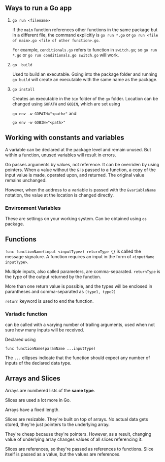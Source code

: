 ## Ways to run a Go app
1. `go run <filename>`

    If the `main` function references other functions in the same package but in a different file, the command explicitly is `go run *.go` or `go run <file of main>.go <file of other function>.go`. 

    For example, `conditionals.go` refers to function in `switch.go`; so `go run *.go` or `go run conditionals.go switch.go` will work.

2. `go  build`

    Used to build an executable. Going into the package folder and running `go build` will create an executable with the same name as the package.

3. `go install` 
    
    Creates an executable in the `bin` folder of the `go` folder. Location can be changed using `GOPATH` and `GOBIN`, which are set using 
    
    `go env -w GOPATH="<path>"` and 
    
    `go env -w GOBIN="<path>"`

## Working with constants and variables

A variable can be declared at the package level and remain unused. But within a function, unused variables will result in errors.

Go passes arguments by values, not reference. It can be overriden by using pointers. When a value without the `&` is passed to a function, a copy of the input value is made, operated upon, and returned. The original value remains unchanged.

However, when the address to a variable is passed with the `&variableName` notation, the value at the location is changed directly.

### Environment Variables
These are settings on your working system. Can be obtained using `os` package.

## Functions

`func functionName(input <inputType>) returnType {}` is called the message signature. A function requires an input in the form of `<inputName inputType>`. 

Multiple inputs, also called parameters, are comma-separated. `returnType` is the type of the output returned by the function. 

More than one return value is possible, and the types will be enclosed in parantheses and comma-separated as 
`(type1, type2)`

`return` keyword is used to end the function.

### Variadic function
can be called with a varying number of trailing arguments, used when not sure how many inputs will be received.

Declared using 
```
func functionName(paramName ...inputType)
```

The `...` ellipses indicate that the function should expect any number of inputs of the declared data type.

## Arrays and Slices

Arrays are numbered lists of the **same type**.

Slices are used a lot more in Go. 

Arrays have a fixed length. 

Slices are resizable. They're built on top of arrays. No actual data gets stored, they're just pointers to the underlying array. 

They're cheap because they're pointers. However, as a result, changing value of underlying array changes values of all slices referencing it. 

Slices are references, so they're passed as references to functions. Slice itself is passed as a value, but the values are references.

